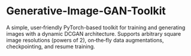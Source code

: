 # Generative-Image-GAN-Toolkit
A simple, user‑friendly PyTorch-based toolkit for training and generating images with a dynamic DCGAN architecture.   Supports arbitrary square image resolutions (powers of 2), on‑the‑fly data augmentations, checkpointing, and resume training.  
